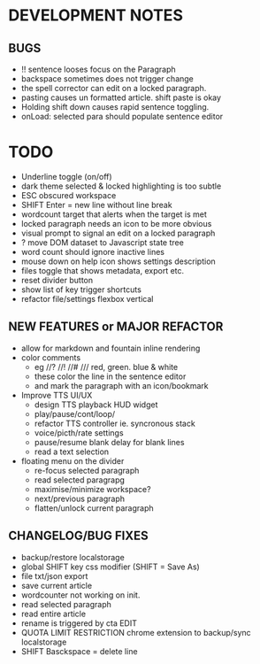 # DEVELOPMENT NOTES

## BUGS

-   !! sentence looses focus on the Paragraph
-   backspace sometimes does not trigger change
-   the spell corrector can edit on a locked paragraph.
-   pasting causes un formatted article. shift paste is okay
-   Holding shift down causes rapid sentence toggling.
-   onLoad: selected para should populate sentence editor

# TODO

-   Underline toggle (on/off)
-   dark theme selected & locked highlighting is too subtle
-   ESC obscured workspace
-   SHIFT Enter = new line without line break
-   wordcount target that alerts when the target is met
-   locked paragraph needs an icon to be more obvious
-   visual prompt to signal an edit on a locked paragraph
-   ? move DOM dataset to Javascript state tree
-   word count should ignore inactive lines
-   mouse down on help icon shows settings description
-   files toggle that shows metadata, export etc.
-   reset divider button
-   show list of key trigger shortcuts
-   refactor file/settings flexbox vertical

## NEW FEATURES or MAJOR REFACTOR 

-   allow for markdown and fountain inline rendering
-   color comments 
    - eg //? //! //# /// red, green. blue & white
    - these color the line in the sentence editor
    - and mark the paragraph with an icon/bookmark
-   Improve TTS UI/UX
    -   design TTS playback HUD widget
    -   play/pause/cont/loop/
    -   refactor TTS controller ie. syncronous stack
    -   voice/picth/rate settings
    -   pause/resume blank delay for blank lines
    -   read a text selection
-   floating menu on the divider
    -   re-focus selected paragraph
    -   read selected paragrapg
    -   maximise/minimize workspace?
    -   next/previous paragraph
    -   flatten/unlock current paragraph

## CHANGELOG/BUG FIXES

-   backup/restore localstorage
-   global SHIFT key css modifier (SHIFT = Save As)
-   file txt/json export
-   save current article
-   wordcounter not working on init.
-   read selected paragraph
-   read entire article
-   rename is triggered by cta EDIT
-   QUOTA LIMIT RESTRICTION chrome extension to backup/sync localstorage
-   SHIFT Basckspace = delete line
